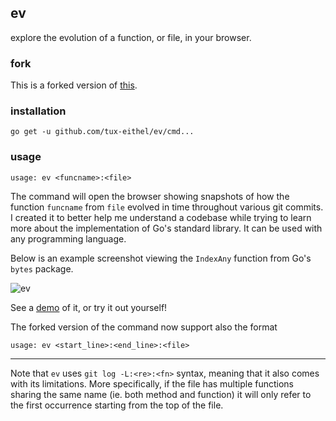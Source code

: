 ## ev
explore the evolution of a function, or file, in your browser.

### fork

This is a forked version of [this](https://github.com/gbbr/ev).

### installation

```
go get -u github.com/tux-eithel/ev/cmd...
```

### usage

```
usage: ev <funcname>:<file>
```
The command will open the browser showing snapshots of how the function `funcname` from `file` evolved in time throughout various git commits. I created it to better help me understand a codebase while trying to learn more about the implementation of Go's standard library. It can be used with any programming language.

Below is an example screenshot viewing the `IndexAny` function from Go's `bytes` package.

![ev](http://i67.tinypic.com/2eatsfc.png)

See a [demo](https://youtu.be/GqfDZX7xLUQ) of it, or try it out yourself!

The forked version of the command now support also the format
```
usage: ev <start_line>:<end_line>:<file>
```

---

Note that `ev` uses `git log -L:<re>:<fn>` syntax, meaning that it also comes with its limitations. More specifically, if the file has multiple functions sharing the same name (ie. both method and function) it will only refer to the first occurrence starting from the top of the file.
